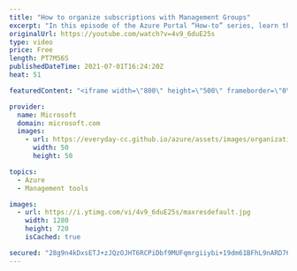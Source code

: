 ```yaml
---
title: "How to organize subscriptions with Management Groups"
excerpt: "In this episode of the Azure Portal “How-to” series, learn the benefits of organizing your subscriptions into a hierarchal structure of management groups. We’ll show you how to create management groups to group and govern subscription activity, policies, security, role assignments and cost.    - Try"
originalUrl: https://youtube.com/watch?v=4v9_6duE25s
type: video
price: Free
length: PT7M56S
publishedDateTime: 2021-07-01T16:24:20Z
heat: 51

featuredContent: "<iframe width=\"800\" height=\"500\" frameborder=\"0\" src=\"https://www.youtube.com/embed/4v9_6duE25s\" allow=\"accelerometer; autoplay; encrypted-media; gyroscope; picture-in-picture\" allowfullscreen></iframe>"

provider:
  name: Microsoft
  domain: microsoft.com
  images:
    - url: https://everyday-cc.github.io/azure/assets/images/organizations/microsoft.com-50x50.jpg
      width: 50
      height: 50

topics:
  - Azure
  - Management tools

images:
  - url: https://i.ytimg.com/vi/4v9_6duE25s/maxresdefault.jpg
    width: 1280
    height: 720
    isCached: true

secured: "28g9n4kDxsETJ+zJQzOJHT6RCPiDbf9MUFqmrgiiybi+19dm61BFhL9nARD76tpfvd5VuDSkUCsQlajOh190ubpaJArVN6l3K+oSBD6yr4Cwz2CFVgjxzOJfzL8ARaldiJNlhL8al/nZuaR22vBKDrklDOG4zqoLFPsVb1wkn6c6DTEve6bnw6d2iKsladm6q4gcWjvYSMag6tQtMuVIhxaUGvy1cWIcis3GoSVbOs0oAjPQ2smWJDV2SFHLNsqcZaPhg0VFhIC4Uosho/V8/xXsPDTfuXHDhk85k53BrnNL+Je6MntADFRmwaArbAbASMiSNa4Um/En4KPPB/jezbYnwxVe4kGFZ0Uhg5FSeblbOIUdvvmo5d0JdWPaLUhyKxi2zA1+uZV62KtpUXt1+fDZR5Stgs4UrZpodT/78EA=;Qd2mcy8IgZRdc5X6F90uOA=="
---
```



